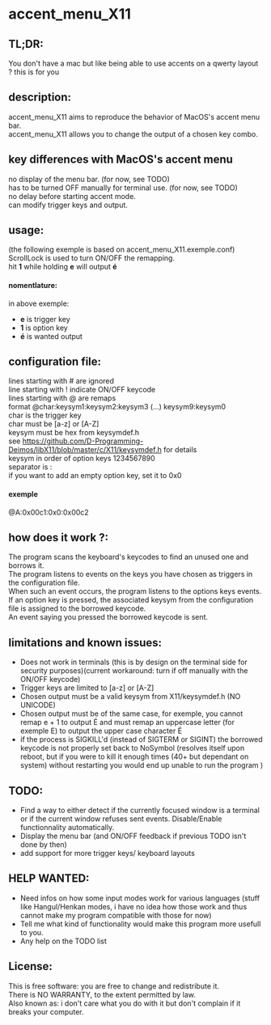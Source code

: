 # accent_menu_X11

## TL;DR:
You don't have a mac but like being able to use accents on a qwerty layout ? this is for you

## description:
accent_menu_X11 aims to reproduce the behavior of MacOS's accent menu bar.  
accent_menu_X11 allows you to change the output of a chosen key combo.  

## key differences with MacOS's accent menu
no display of the menu bar. (for now, see TODO)  
has to be turned OFF manually for terminal use. (for now, see TODO)  
no delay before starting accent mode.  
can modify trigger keys and output.  

## usage:
(the following exemple is based on accent_menu_X11.exemple.conf)  
ScrollLock is used to turn ON/OFF the remapping.  
hit **1** while holding **e** will output **é**  
#### nomentlature:
in above exemple:
* **e** is trigger key
* **1** is option key
* **é** is wanted output

## configuration file:
lines starting with # are ignored  
line starting with ! indicate ON/OFF keycode  
lines starting with @ are remaps  
format @char:keysym1:keysym2:keysym3 (...) keysym9:keysym0  
char is the trigger key  
char must be [a-z] or [A-Z]  
keysym must be hex from keysymdef.h  
see https://github.com/D-Programming-Deimos/libX11/blob/master/c/X11/keysymdef.h  for details  
keysym in order of option keys 1234567890  
separator is :  
if you want to add an empty option key, set it to 0x0  
#### exemple  
@A:0x00c1:0x0:0x00c2  

## how does it work ?:
The program scans the keyboard's keycodes to find an unused one and borrows it.  
The program listens to events on the keys you have chosen as triggers in the configuration file.  
When such an event occurs, the program listens to the options keys events.  
If an option key is pressed, the associated keysym from the configuration file is assigned to the borrowed keycode.  
An event saying you pressed the borrowed keycode is sent.

## limitations and known issues:
* Does not work in terminals (this is by design on the terminal side for security purposes)(current workaround: turn if off manually with the ON/OFF keycode)
* Trigger keys are limited to [a-z] or [A-Z]
* Chosen output must be a valid keysym from X11/keysymdef.h (NO UNICODE)
* Chosen output must be of the same case, for exemple, you cannot remap e + 1 to output É and must remap an uppercase letter (for exemple E) to output the upper case character É
* if the process is SIGKILL'd (instead of SIGTERM or SIGINT) the borrowed keycode is not properly set back to NoSymbol (resolves itself upon reboot, but if you were to kill it enough times (40+ but dependant on system) without restarting you would end up unable to run the program )

## TODO:
* Find a way to either detect if the currently focused window is a terminal or if the current window refuses sent events. Disable/Enable functionnality automatically.
* Display the menu bar (and ON/OFF feedback if previous TODO isn't done by then)
* add support for more trigger keys/ keyboard layouts

## HELP WANTED:
* Need infos on how some input modes work for various languages (stuff like Hangul/Henkan modes, i have no idea how those work and thus cannot make my program compatible with those for now)
* Tell me what kind of functionality would make this program more usefull to you. 
* Any help on the TODO list

## License:
This is free software: you are free to change and redistribute it.  
There is NO WARRANTY, to the extent permitted by law.  
Also known as: i don't care what you do with it but don't complain if it breaks your computer.  
